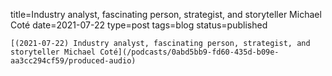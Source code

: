 
title=Industry analyst, fascinating person, strategist, and storyteller Michael Coté
date=2021-07-22
type=post
tags=blog
status=published
~~~~~~
[(2021-07-22) Industry analyst, fascinating person, strategist, and storyteller Michael Coté](/podcasts/0abd5bb9-fd60-435d-b09e-aa3cc294cf59/produced-audio) 
            
